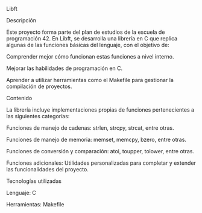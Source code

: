 Libft

Descripción

Este proyecto forma parte del plan de estudios de la escuela de programación 42. En Libft, se desarrolla una librería en C que replica algunas de las funciones básicas del lenguaje, con el objetivo de:

Comprender mejor cómo funcionan estas funciones a nivel interno.

Mejorar las habilidades de programación en C.

Aprender a utilizar herramientas como el Makefile para gestionar la compilación de proyectos.

Contenido

La librería incluye implementaciones propias de funciones pertenecientes a las siguientes categorías:

Funciones de manejo de cadenas: strlen, strcpy, strcat, entre otras.

Funciones de manejo de memoria: memset, memcpy, bzero, entre otras.

Funciones de conversión y comparación: atoi, toupper, tolower, entre otras.

Funciones adicionales: Utilidades personalizadas para completar y extender las funcionalidades del proyecto.

Tecnologías utilizadas

Lenguaje: C

Herramientas: Makefile
